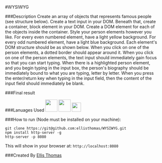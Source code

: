 #WYSIWYG 

###Description
Create an array of objects that represents famous people (see structure below).
Create a text input in your DOM.
Beneath that, create a container, block element in your DOM.
Create a DOM element for each of the objects inside the container. Style your person elements however you like.
For every even numbered element, have a light yellow background.
For every odd numbered element, have a light blue background.
Each element's DOM structure should be as shown below.
When you click on one of the person elements, a dotted border should appear around it.
When you click on one of the person elements, the text input should immediately gain focus so that you can start typing.
When there is a highlighted person element, and you begin typing in the input box, the person's biography should be immediately bound to what you are typing, letter by letter.
When you press the enter/return key when typing in the input field, then the content of the input field should immediately be blank.

###Final result

###Lanuages Used
[](html5.png)<img src="https://raw.githubusercontent.com/tkswann2/tech-logos/master/html5.png" height="40">
[](css3.png)<img src="https://raw.githubusercontent.com/tkswann2/tech-logos/master/css3.png" height="40">
[](jslogo.png)<img src="https://raw.githubusercontent.com/tkswann2/tech-logos/master/jslogo.png" height="30">

###How to run (Node must be installed on your machine):
```
git clone https://git@github.com:ellisthomas/WYSIWYG.git
npm install http-server -g
http-server -p 8080
```

This will show in your browser at:
`http://localhost:8080`

###Created By
[Ellis Thomas](http://github.com/ellisthomas)